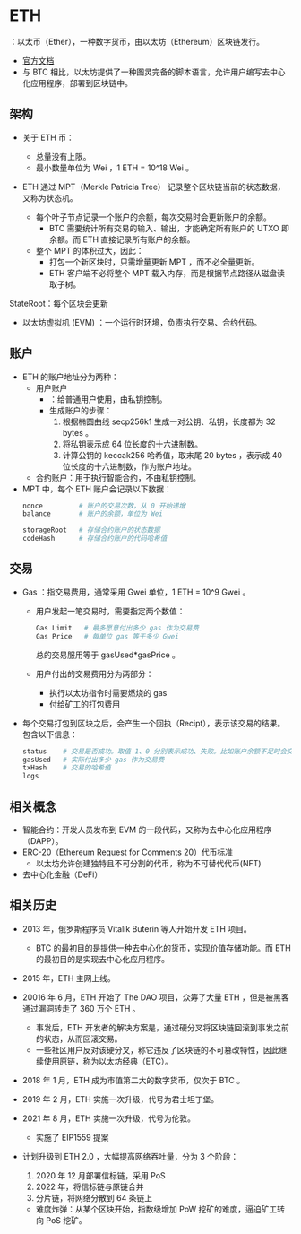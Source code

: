 # ETH

：以太币（Ether），一种数字货币，由以太坊（Ethereum）区块链发行。
- [官方文档](https://ethereum.org/en/developers/docs/)
- 与 BTC 相比，以太坊提供了一种图灵完备的脚本语言，允许用户编写去中心化应用程序，部署到区块链中。

## 架构

- 关于 ETH 币：
  - 总量没有上限。
  - 最小数量单位为 Wei ，1 ETH = 10^18 Wei 。

- ETH 通过 MPT（Merkle Patricia Tree） 记录整个区块链当前的状态数据，又称为状态机。
  - 每个叶子节点记录一个账户的余额，每次交易时会更新账户的余额。
    - BTC 需要统计所有交易的输入、输出，才能确定所有账户的 UTXO 即余额。而 ETH 直接记录所有账户的余额。
  - 整个 MPT 的体积过大，因此：
    - 打包一个新区块时，只需增量更新 MPT ，而不必全量更新。
    - ETH 客户端不必将整个 MPT 载入内存，而是根据节点路径从磁盘读取子树。


StateRoot：每个区块会更新


- 以太坊虚拟机 (EVM) ：一个运行时环境，负责执行交易、合约代码。


<!-- 一个智能合约被编译后就是一段EVM字节码，将它部署在以太坊的区块链时，会根据部署者的地址和该地址的nonce分配一个合约地址，合约地址和账户地址的格式是没有区别的，但合约地址没有私钥，也就没有人能直接操作该地址的合约数据。要调用合约，唯一的方法是调用合约的公共函数。 -->

## 账户

- ETH 的账户地址分为两种：
  - 用户账户
    - ：给普通用户使用，由私钥控制。
    - 生成账户的步骤：
      1. 根据椭圆曲线 secp256k1 生成一对公钥、私钥，长度都为 32 bytes 。
      2. 将私钥表示成 64 位长度的十六进制数。
      3. 计算公钥的 keccak256 哈希值，取末尾 20 bytes ，表示成 40 位长度的十六进制数，作为账户地址。
  - 合约账户：用于执行智能合约，不由私钥控制。
- MPT 中，每个 ETH 账户会记录以下数据：
  ```sh
  nonce         # 账户的交易次数，从 0 开始递增
  balance       # 账户的余额，单位为 Wei

  storageRoot   # 存储合约账户的状态数据
  codeHash      # 存储合约账户的代码哈希值
  ```

## 交易

- Gas ：指交易费用，通常采用 Gwei 单位，1 ETH = 10^9 Gwei 。
  - 用户发起一笔交易时，需要指定两个数值：
    ```sh
    Gas Limit   # 最多愿意付出多少 gas 作为交易费
    Gas Price   # 每单位 gas 等于多少 Gwei
    ```
    总的交易服用等于 gasUsed*gasPrice 。

  - 用户付出的交易费用分为两部分：
    - 执行以太坊指令时需要燃烧的 gas
    - 付给矿工的打包费用

- 每个交易打包到区块之后，会产生一个回执（Recipt），表示该交易的结果。包含以下信息：
  ```sh
  status    # 交易是否成功。取值 1、0 分别表示成功、失败。比如账户余额不足时会交易失败
  gasUsed   # 实际付出多少 gas 作为交易费
  txHash    # 交易的哈希值
  logs
  ```

## 相关概念

- 智能合约：开发人员发布到 EVM 的一段代码，又称为去中心化应用程序（DAPP）。
- ERC-20（Ethereum Request for Comments 20）代币标准
  - 以太坊允许创建独特且不可分割的代币，称为不可替代代币(NFT)
- 去中心化金融（DeFi）


## 相关历史

- 2013 年，俄罗斯程序员 Vitalik Buterin 等人开始开发 ETH 项目。
  - BTC 的最初目的是提供一种去中心化的货币，实现价值存储功能。而 ETH 的最初目的是实现去中心化应用程序。
- 2015 年，ETH 主网上线。

- 20016 年 6 月，ETH 开始了 The DAO 项目，众筹了大量 ETH ，但是被黑客通过漏洞转走了 360 万个 ETH 。
  - 事发后，ETH 开发者的解决方案是，通过硬分叉将区块链回滚到事发之前的状态，从而回滚交易。
  - 一些社区用户反对该硬分叉，称它违反了区块链的不可篡改特性，因此继续使用原链，称为以太坊经典（ETC）。

- 2018 年 1 月，ETH 成为市值第二大的数字货币，仅次于 BTC 。
- 2019 年 2 月，ETH 实施一次升级，代号为君士坦丁堡。
- 2021 年 8 月，ETH 实施一次升级，代号为伦敦。
  - 实施了 EIP1559 提案

- 计划升级到 ETH 2.0 ，大幅提高网络吞吐量，分为 3 个阶段：
  1. 2020 年 12 月部署信标链，采用 PoS
  2. 2022 年，将信标链与原链合并
  3. 分片链，将网络分散到 64 条链上
  - 难度炸弹：从某个区块开始，指数级增加 PoW 挖矿的难度，逼迫矿工转向 PoS 挖矿。

